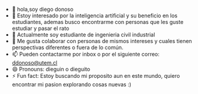 - 👋 hola,soy diego donoso
- 👀 Estoy interesado por la inteligencia artificial y su beneficio en los estudiantes, ademas busco encontrarme con personas que les guste estudiar y pasar el rato
- 🌱 Actualmente soy estudiante de ingenieria civil industrial
- 💞️ Me gusta colaborar con personas de mismos intereses y cuales tienen perspectivas diferentes o fuera de lo común.
- 📫 Pueden contactarme por inbox o por el siguiente correo: ddonoso@utem.cl
- 😄 Pronouns: dieguin o dieguito
- ⚡ Fun fact: Estoy buscando mi proposito aun en este mundo, quiero encontrar mi pasion explorando cosas nuevas :)
<!---
diegodamiannn/diegodamiannn is a ✨ special ✨ repository because its `README.md` (this file) appears on your GitHub profile.
You can click the Preview link to take a look at your changes.
--->
